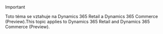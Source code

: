 > [!IMPORTANT]
> <span data-ttu-id="cb5aa-101">Toto téma se vztahuje na Dynamics 365 Retail a Dynamics 365 Commerce (Preview).</span><span class="sxs-lookup"><span data-stu-id="cb5aa-101">This topic applies to Dynamics 365 Retail and Dynamics 365 Commerce (Preview).</span></span>
